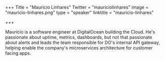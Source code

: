 +++
Title = "Maurício Linhares"
Twitter = "mauriciolinhares"
image = "mauricio-linhares.png"
type = "speaker"
linktitle = "mauricio-linhares"

+++

Maurício is a software engineer at DigitalOcean building the Cloud. He's passionate about uptime, metrics, dashboards, but not that passionate about alerts and leads the team responsible for DO's internal API gateway, helping enable the company's microservices architecture for customer facing apps.
